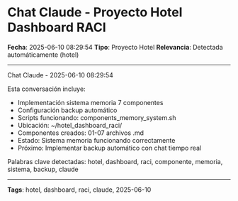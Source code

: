 # Chat Claude - Proyecto Hotel Dashboard RACI
**Fecha**: 2025-06-10 08:29:54
**Tipo**: Proyecto Hotel
**Relevancia**: Detectada automáticamente (hotel)

---

Chat Claude - 2025-06-10 08:29:54

Esta conversación incluye:
- Implementación sistema memoria 7 componentes
- Configuración backup automático
- Scripts funcionando: components_memory_system.sh
- Ubicación: ~/hotel_dashboard_raci/
- Componentes creados: 01-07 archivos .md
- Estado: Sistema memoria funcionando correctamente
- Próximo: Implementar backup automático con chat tiempo real

Palabras clave detectadas: hotel, dashboard, raci, componente, memoria, sistema, backup, claude

---

**Tags**: hotel, dashboard, raci, claude, 2025-06-10
